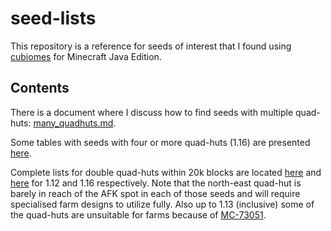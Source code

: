 # seed-lists

This repository is a reference for seeds of interest that I found using 
[cubiomes](https://github.com/Cubitect/cubiomes) for Minecraft Java Edition. 

## Contents

There is a document where I discuss how to find seeds with multiple quad-huts:
[many_quadhuts.md](https://github.com/Cubitect/seed-lists/blob/trunk/many_quadhuts.txt).

Some tables with seeds with four or more quad-huts (1.16) are presented 
[here](https://htmlpreview.github.com/?https://github.com/Cubitect/seed-lists/blob/trunk/mqh_1_16.html).

Complete lists for double quad-huts within 20k blocks are located
[here](https://github.com/Cubitect/seed-lists/blob/trunk/dqh20k_1_12.txt) and 
[here](https://github.com/Cubitect/seed-lists/blob/trunk/dqh20k_1_16.txt) 
for 1.12 and 1.16 respectively. 
Note that the north-east quad-hut is barely in reach of the AFK spot in each of
those seeds and will require specialised farm designs to utilize fully. Also up
to 1.13 (inclusive) some of the quad-huts are unsuitable for farms because of
[MC-73051](https://bugs.mojang.com/browse/MC-73051).


